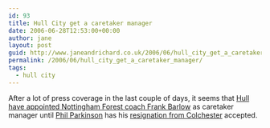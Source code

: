 ```yaml
---
id: 93
title: Hull City get a caretaker manager
date: 2006-06-28T12:53:00+00:00
author: jane
layout: post
guid: http://www.janeandrichard.co.uk/2006/06/hull_city_get_a_caretaker_manager
permalink: /2006/06/hull_city_get_a_caretaker_manager/
tags:
  - hull city
---
```

After a lot of press coverage in the last couple of days, it seems that [Hull have appointed Nottingham Forest coach Frank Barlow](http://news.bbc.co.uk/sport1/hi/football/teams/h/hull_city/5124510.stm) as caretaker manager until [Phil Parkinson](http://en.wikipedia.org/wiki/Phil_Parkinson) has his [resignation from Colchester](http://news.bbc.co.uk/sport1/hi/football/teams/c/colchester_united/5081416.stm) accepted.